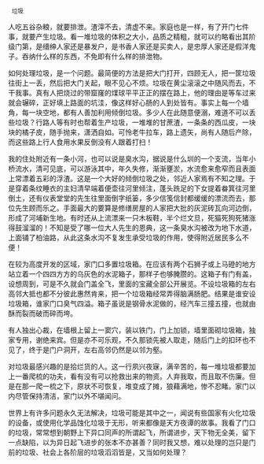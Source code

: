      垃圾 

   人吃五谷杂粮，就要排泄。渣滓不去，清虚不来。家庭也是一样，有了开门七件事，就要产生垃圾。看一堆垃圾的体积之大小，品质之精粗，就可以约略看出其阶级门第，是缙绅人家还是暴发户，是书香人家还是买卖人，是忠厚人家还是假洋鬼子。吞纳什么样的东西，不免即有什么样的排泄物。 

   如何处理垃圾，是一个问题。最简便的方法是把大门打开，四顾无人，把一筐垃圾往街上一丢，然后把大门关起，眼不见心不烦。垃圾在黄尘滚滚之中随风而去，不干我事。真有人把烧过的带窟窿的煤球平平正正的摆在路上，他的理由是等车过来就会辗碎，正好填上路面的坑洼，像这样好心肠的人到处皆有。事实上每一个墙角，每一块空地，都有人善加利用倾倒垃圾。多少人在此随意便溺，难道不可以丢些垃圾？行路人等有时也帮着生产垃圾，一堆堆的甘蔗渣，一条条的西瓜皮，一块块的橘子皮，随手抛来，潇洒自如。可怜老牛拉车，路上遗矢，尚有人随后产除，而这些路上行人食用水果反倒没有人跟着打扫！ 

   我的住处附近有一条小河，也可以说是臭水沟，据说是什么圳的一个支流，当年小桥流水，清可见底，可以游泳其中，年久失修，渐渐壅淤，水流愈来愈窄而且表面上常漂着五彩的浮渣。这是一个大好的倾倒垃圾之处，邻近人家焉有不知之理。于是穿着条纹睡衣的主妇清早端着便壶往河里倾注，蓬头跣足的下女提着畚箕往河里倒土，还有仪表堂堂的先生往里面倒字纸篓，多少信笺信封都缓缓的漂流而去，那位先生顾而乐之。手面最大的要算是修缮房屋的人家把大批的灰泥砖瓦向河边倒，形成了河埔新生地。有时还从上流漂来一只木板鞋，半个烂文旦，死猫死狗死猪涨得鼓溜溜的！不知是受了哪一位大人先生的恩典，这一条臭水沟被改为地下水道，上面铺了柏油路，从此这条水沟不复发生承受垃圾的作用，使得附近居民多么不便！ 

   在较为高度开发的区域，家门口多置垃圾箱。在应该有两个石狮子或上马磴的地方站立着一个四四方方的乌灰色的水泥箱子，那样子也够腌臜的。这箱子有门有盖，设想周到，可是不久就会门盖全飞，里面的宝藏全部公开展览。不设垃圾箱的左右高邻大抵也都不分彼此惠然肯来，把一个垃圾箱经常弄得脑满肠肥。结果是谁安设垃圾箱，谁家门口臭气四溢。箱子虽说是钢骨水泥做的，经汽车三撞五撞，也就由酥而裂而破而碎而垮。 

   有人独出心裁，在墙根上留上一窦穴，装以铁门，门上加锁，墙里面砌垃圾箱，独家专用，谢绝来宾。但是亦不可乐观，不久那锁先被人取走，随后门上的扣环也不见了，终于是门户洞开，左右高邻仍然是以邻为壑。 

   对垃圾最感兴趣的是拾烂货的人。这一行夙兴夜寐，满辛苦的，每一堆垃圾都要加上一番爬梳的功夫，看有没有可以抢救出来的物资。人弃我取，而且取不伤廉。但是在那一爬一梳之下，原状不可恢复，堆变成了摊，狼藉满地，惨不忍睹。家门以内尽管保持清洁，家门以外不堪闻问。 

   世界上有许多问题永久无法解决，垃圾可能是其中之一，闻说有些国家有火化垃圾的设备，或使用化学品蚀化垃圾于无形，听来都像是天方夜谭的故事。我看了门口的垃圾，常常想到朝野上下异口同声的所谓起飞，所谓进步，天下物无全美，留下一点缺陷，以为异日起飞进步的张本不亦甚善？同时我又想，难以处理的岂只是门前的垃圾、社会上各阶层的垃圾滔滔皆是，又当如何处理？ 


